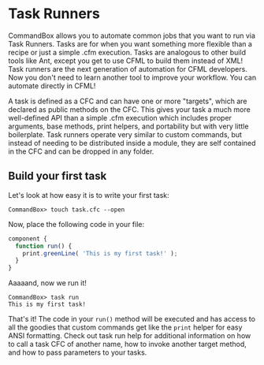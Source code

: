 # Task Runners

CommandBox allows you to automate common jobs that you want to run via Task Runners.  Tasks are for when you want something more flexible than a recipe or just a simple .cfm execution.  Tasks are analogous to other build tools like Ant, except you get to use CFML to build them instead of XML!  Task runners are the next generation of automation for CFML developers.  Now you don't need to learn another tool to improve your workflow.  You can automate directly in CFML!

A task is defined as a CFC and can have one or more "targets", which are declared as public methods on the CFC.  This gives your task a much more well-defined API than a simple .cfm execution which includes proper arguments, base methods, print helpers, and portability but with very little boilerplate.  Task runners operate very similar to custom commands, but instead of needing to be distributed inside a module, they are self contained in the CFC and can be dropped in any folder.  

## Build your first task

Let's look at how easy it is to write your first task:
```
CommandBox> touch task.cfc --open
```
Now, place the following code in your file:
```javascript
component {
  function run() {
    print.greenLine( 'This is my first task!' );
  }
}
```
Aaaaand, now we run it!
```
CommandBox> task run
This is my first task!
```
That's it!  The code in your `run()` method will be executed and has access to all the goodies that custom commands get like the `print` helper for easy ANSI formatting.  Check out task run help for additional information on how to call a task CFC of another name, how to invoke another target method, and how to pass parameters to your tasks.  